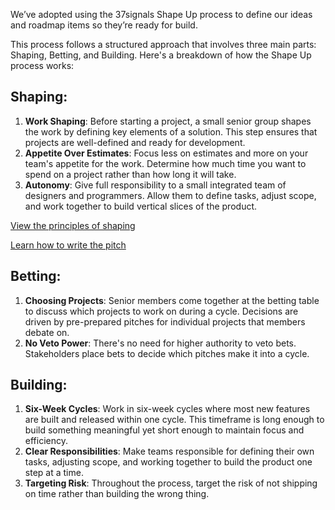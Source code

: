 We’ve adopted using the 37signals Shape Up process to define our ideas and roadmap items so they’re ready for build. 

This process follows a structured approach that involves three main parts: Shaping, Betting, and Building. Here's a breakdown of how the Shape Up process works:  
  






## **Shaping:**

1. **Work Shaping**: Before starting a project, a small senior group shapes the work by defining key elements of a solution. This step ensures that projects are well-defined and ready for development.
2. **Appetite Over Estimates**: Focus less on estimates and more on your team's appetite for the work. Determine how much time you want to spend on a project rather than how long it will take.
3. **Autonomy**: Give full responsibility to a small integrated team of designers and programmers. Allow them to define tasks, adjust scope, and work together to build vertical slices of the product.

[View the principles of shaping](https://basecamp.com/shapeup/1.1-chapter-02)

[Learn how to write the pitch](https://basecamp.com/shapeup/1.5-chapter-06)

## **Betting:**

1. **Choosing Projects**: Senior members come together at the betting table to discuss which projects to work on during a cycle. Decisions are driven by pre-prepared pitches for individual projects that members debate on.
2. **No Veto Power**: There's no need for higher authority to veto bets. Stakeholders place bets to decide which pitches make it into a cycle.

## **Building:**

1. **Six-Week Cycles**: Work in six-week cycles where most new features are built and released within one cycle. This timeframe is long enough to build something meaningful yet short enough to maintain focus and efficiency.
2. **Clear Responsibilities**: Make teams responsible for defining their own tasks, adjusting scope, and working together to build the product one step at a time.
3. **Targeting Risk**: Throughout the process, target the risk of not shipping on time rather than building the wrong thing.
